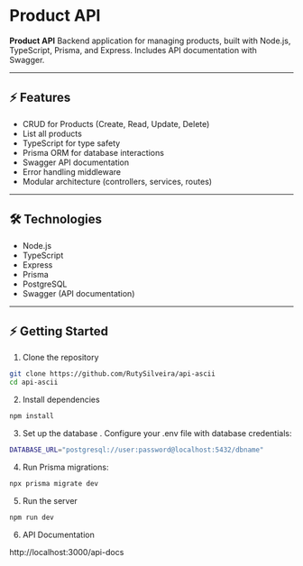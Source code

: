# Product API

**Product API**
Backend application for managing products, built with Node.js, TypeScript, Prisma, and Express. Includes API documentation with Swagger.

---

## ⚡ Features

- CRUD for Products (Create, Read, Update, Delete)
- List all products
- TypeScript for type safety
- Prisma ORM for database interactions
- Swagger API documentation
- Error handling middleware
- Modular architecture (controllers, services, routes)

---

## 🛠️ Technologies

- Node.js
- TypeScript
- Express
- Prisma
- PostgreSQL
- Swagger (API documentation)

---

## ⚡ Getting Started

1. Clone the repository

```bash
git clone https://github.com/RutySilveira/api-ascii
cd api-ascii
```

2. Install dependencies

```bash
npm install
```

3. Set up the database
   . Configure your .env file with database credentials:

```bash
DATABASE_URL="postgresql://user:password@localhost:5432/dbname"
```

4. Run Prisma migrations:

```bash
npx prisma migrate dev
```

5. Run the server

```bash
npm run dev
```

6. API Documentation

http://localhost:3000/api-docs
